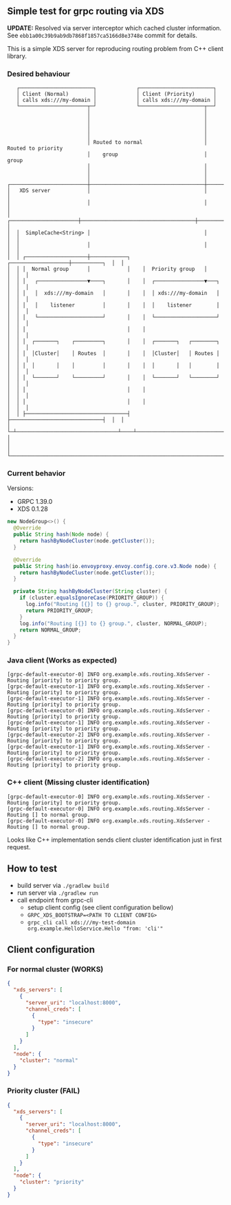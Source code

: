 ## Simple test for grpc routing via XDS


**UPDATE:**
Resolved via server interceptor which cached cluster information. See `ebb1a00c39b9ab9db7868f1857ca5166d8e3748e` commit for details.

This is a simple XDS server for reproducing routing problem from C++ client library.

### Desired behaviour
```
   ┌────────────────────────┐             ┌────────────────────────┐
   │ Client (Normal)        │             │ Client (Priority)      │
   │ calls xds:///my-domain │             │ calls xds:///my-domain │
   └──────────────────────┬─┘             └─────────────────────┬──┘
                          │                                     │
                          │                                     │
                          │                                     │
                          │                                     │
                          │                                     │
                          │ Routed to normal                    │ Routed to priority
                          │    group                            │      group
                          │                                     │
                          │                                     │
                          │                                     │
┌─────────────────────────┼─────────────────────────────────────┼────────────────┐
│   XDS server            │                                     │                │
│                         │                                     │                │
│  ┌──────────────────────┼─────────────────────────────────────┼─────────────┐  │
│  │  SimpleCache<String> │                                     │             │  │
│  │                      │                                     │             │  │
│  │ ┌────────────────────┼────────────┐    ┌───────────────────┼──────────┐  │  │
│  │ │  Normal group      │            │    │  Priority group   │          │  │  │
│  │ │   ┌────────────────▼────┐       │    │  ┌────────────────▼───┐      │  │  │
│  │ │   │  xds:///my-domain   │       │    │  │ xds:///my-domain   │      │  │  │
│  │ │   │    listener         │       │    │  │    listener        │      │  │  │
│  │ │   └─────────────────────┘       │    │  └────────────────────┘      │  │  │
│  │ │                                 │    │                              │  │  │
│  │ │  ┌───────┐    ┌─────────┐       │    │  ┌───────┐   ┌────────┐      │  │  │
│  │ │  │Cluster│    │ Routes  │       │    │  │Cluster│   │ Routes │      │  │  │
│  │ │  │       │    │         │       │    │  │       │   │        │      │  │  │
│  │ │  └───────┘    └─────────┘       │    │  └───────┘   └────────┘      │  │  │
│  │ │                                 │    │                              │  │  │
│  │ │                                 │    │                              │  │  │
│  │ ├─────────────────────────────────┤    ├──────────────────────────────┤  │  │
│  └─┴─────────────────────────────────┴────┴──────────────────────────────┴──┘  │
│                                                                                │
└────────────────────────────────────────────────────────────────────────────────┘
```
### Current behavior
Versions:
* GRPC 1.39.0
* XDS 0.1.28
```java
new NodeGroup<>() {
  @Override
  public String hash(Node node) {
    return hashByNodeCluster(node.getCluster());
  }

  @Override
  public String hash(io.envoyproxy.envoy.config.core.v3.Node node) {
    return hashByNodeCluster(node.getCluster());
  }

  private String hashByNodeCluster(String cluster) {
    if (cluster.equalsIgnoreCase(PRIORITY_GROUP)) {
      log.info("Routing [{}] to {} group.", cluster, PRIORITY_GROUP);
      return PRIORITY_GROUP;
    }
    log.info("Routing [{}] to {} group.", cluster, NORMAL_GROUP);
    return NORMAL_GROUP;
  }
}
```
### Java client (Works as expected)
```
[grpc-default-executor-0] INFO org.example.xds.routing.XdsServer - Routing [priority] to priority group.
[grpc-default-executor-1] INFO org.example.xds.routing.XdsServer - Routing [priority] to priority group.
[grpc-default-executor-1] INFO org.example.xds.routing.XdsServer - Routing [priority] to priority group.
[grpc-default-executor-0] INFO org.example.xds.routing.XdsServer - Routing [priority] to priority group.
[grpc-default-executor-1] INFO org.example.xds.routing.XdsServer - Routing [priority] to priority group.
[grpc-default-executor-2] INFO org.example.xds.routing.XdsServer - Routing [priority] to priority group.
[grpc-default-executor-1] INFO org.example.xds.routing.XdsServer - Routing [priority] to priority group.
[grpc-default-executor-2] INFO org.example.xds.routing.XdsServer - Routing [priority] to priority group.
```
### C++ client (Missing cluster identification)
```
[grpc-default-executor-0] INFO org.example.xds.routing.XdsServer - Routing [priority] to priority group.
[grpc-default-executor-0] INFO org.example.xds.routing.XdsServer - Routing [] to normal group.
[grpc-default-executor-0] INFO org.example.xds.routing.XdsServer - Routing [] to normal group.
```
Looks like C++ implementation sends client cluster identification just in first request.

## How to test
* build server via `./gradlew build`
* run server via `./gradlew run`
* call endpoint from grpc-cli
  * setup client config (see client configuration bellow)
  * `GRPC_XDS_BOOTSTRAP=<PATH TO CLIENT CONFIG>`
  * `grpc_cli call xds:///my-test-domain org.example.HelloService.Hello "from: 'cli'"`

## Client configuration
### For normal cluster (WORKS)
```json
{
  "xds_servers": [
    {
      "server_uri": "localhost:8000",
      "channel_creds": [
        {
          "type": "insecure"
        }
      ]
    }
  ],
  "node": {
    "cluster": "normal"
  }
}
```
### Priority cluster (FAIL)
```json
{
  "xds_servers": [
    {
      "server_uri": "localhost:8000",
      "channel_creds": [
        {
          "type": "insecure"
        }
      ]
    }
  ],
  "node": {
    "cluster": "priority"
  }
}
```
